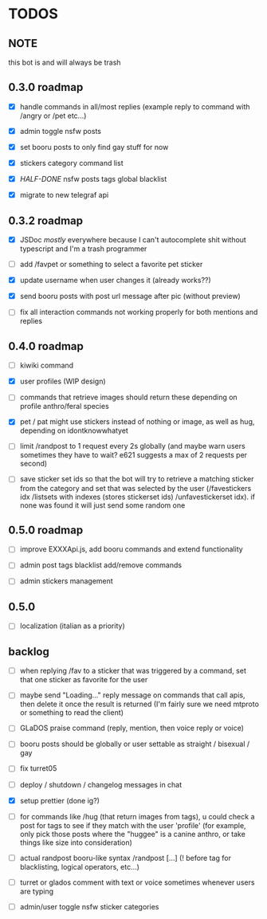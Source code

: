 # TODOS

## NOTE
this bot is and will always be trash

## 0.3.0 roadmap

- [x] handle commands in all/most replies (example reply to command with /angry or /pet etc...)

- [x] admin toggle nsfw posts

- [x] set booru posts to only find gay stuff for now

- [x] stickers category command list

- [x] *HALF-DONE* nsfw posts tags global blacklist

- [x] migrate to new telegraf api


## 0.3.2 roadmap

- [x] JSDoc _mostly_ everywhere because I can't autocomplete shit without typescript and I'm a trash programmer

- [ ] add /favpet or something to select a favorite pet sticker

- [x] update username when user changes it (already works??)

- [x] send booru posts with post url message after pic (without preview)

- [ ] fix all interaction commands not working properly for both mentions and replies

## 0.4.0 roadmap

- [ ] kiwiki command

- [x] user profiles (WIP design)

- [ ] commands that retrieve images should return these depending on profile anthro/feral species

- [x] pet / pat might use stickers instead of nothing or image, as well as hug, depending on idontknowwhatyet

- [ ] limit /randpost to 1 request every 2s globally (and maybe warn users sometimes they have to wait? e621 suggests a max of 2 requests per second)

- [ ] save sticker set ids so that the bot will try to retrieve a matching sticker from the category and set that was selected by the user (/favestickers idx /listsets with indexes (stores stickerset ids) /unfavestickerset idx). if none was found it will just send some random one


## 0.5.0 roadmap

- [ ] improve EXXXApi.js, add booru commands and extend functionality

- [ ] admin post tags blacklist add/remove commands

- [ ] admin stickers management

## 0.5.0

- [ ] localization (italian as a priority)


## backlog

- [ ] when replying /fav to a sticker that was triggered by a command, set that one sticker as favorite for the user

- [ ] maybe send "Loading..." reply message on commands that call apis, then delete it once the result is returned (I'm fairly sure we need mtproto or something to read the client)

- [ ] GLaDOS praise command (reply, mention, then voice reply or voice)

- [ ] booru posts should be globally or user settable as straight / bisexual / gay

- [ ] fix turret05

- [ ] deploy / shutdown / changelog messages in chat

- [x] setup prettier (done ig?)

- [ ] for commands like /hug (that return images from tags), u could check a post for tags to see if they match with the user 'profile' (for example, only pick those posts where the "huggee" is a canine anthro, or take things like size into consideration)

- [ ] actual randpost booru-like syntax
/randpost [...]  (! before tag for blacklisting, logical operators, etc...)

- [ ] turret or glados comment with text or voice sometimes whenever users are typing

- [ ] admin/user toggle nsfw sticker categories

